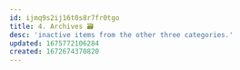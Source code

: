 ```yaml
---
id: ijmq9s2ij16t0s8r7fr0tgo
title: 4. Archives 🗃
desc: 'inactive items from the other three categories.'
updated: 1675772106284
created: 1672674370820
---
```


